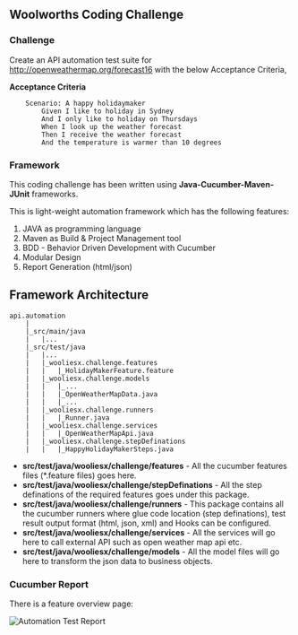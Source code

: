 ## Woolworths Coding Challenge

### Challenge

Create an API automation test suite for http://openweathermap.org/forecast16 with the below Acceptance Criteria,

**Acceptance Criteria**

```
	Scenario: A happy holidaymaker
		Given I like to holiday in Sydney
		And I only like to holiday on Thursdays
		When I look up the weather forecast
		Then I receive the weather forecast
		And the temperature is warmer than 10 degrees
```

### Framework

This coding challenge has been written using **Java-Cucumber-Maven-JUnit** frameworks.

This is light-weight automation framework which has the following features: 

1. JAVA as programming language
2. Maven as Build & Project Management tool
3. BDD - Behavior Driven Development with Cucumber
4. Modular Design
5. Report Generation (html/json) 

Framework Architecture
--------------
	api.automation
		|
		|_src/main/java
		|	|...
		|_src/test/java
		|	|...
		|	|_wooliesx.challenge.features
		|	|	|_HolidayMakerFeature.feature
		|	|_wooliesx.challenge.models
		|	|	|_...
		|	|	|_OpenWeatherMapData.java
		|	|	|_...
		|	|_wooliesx.challenge.runners
		|	|	|_Runner.java
		|	|_wooliesx.challenge.services
		|	|	|_OpenWeatherMapApi.java
		|	|_wooliesx.challenge.stepDefinations
		|	|	|_HappyHolidayMakerSteps.java

* **src/test/java/wooliesx/challenge/features** - All the cucumber features files (*.feature files) goes here.
* **src/test/java/wooliesx/challenge/stepDefinations** - All the step definations of the required features goes under this package.
* **src/test/java/wooliesx/challenge/runners** - This package contains all the cucumber runners where glue code location (step definations), test result output format (html, json, xml) and Hooks can be configured.
* **src/test/java/wooliesx/challenge/services** - All the services will go here to call external API such as open weather map api etc.
* **src/test/java/wooliesx/challenge/models** - All the model files will go here to transform the json data to business objects.

### Cucumber Report

There is a feature overview page:

![Automation Test Report](https://github.com/swathij321/WooliesX.Challenge/Java/raw/master/.README/report.jpg)

